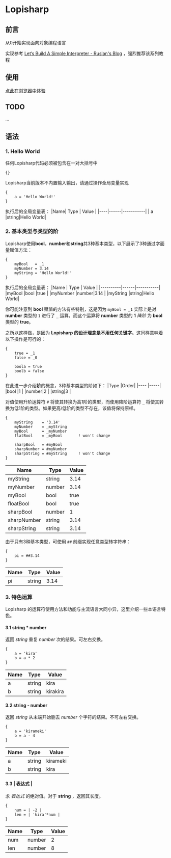 # Lopisharp

## 前言

从0开始实现面向对象编程语言

实现参考 [Let’s Build A Simple Interpreter - Ruslan's Blog](https://ruslanspivak.com/lsbasi-part1/) ，强烈推荐该系列教程


## 使用

[点此在浏览器中体验](https://hakuorai.github.io/lopisharp/index.html)


## TODO

...

## 语法

### 1. Hello World

任何Lopisharp代码必须被包含在一对大括号中
```
{}
```

Lopisharp当前版本不内置输入输出，请通过操作全局变量实现
```
{
    a = 'Hello World!'
}
```
执行后的全局变量表：
|Name| Type |   Value   |
|----|------|-----------|
| a  |string|Hello World|


### 2. 基本类型与类型的阶

Lopisharp使用**bool**，**number**和**string**共3种基本类型，以下展示了3种通过字面量赋值方法：
```
{
    myBool   = _1
    myNumber = 3.14
    myString = 'Hello World!'
}
```
执行后的全局变量表：
|Name      | Type |   Value   |
|----------|------|-----------|
|myBool    |bool  |true       |
|myNumber  |number|3.14       |
|myString  |string|Hello World|

你可能注意到 **bool** 赋值的方法有些特别，这是因为 `myBool = _1` 实际上是对 **number** 类型的 `1` 进行了 `_` 运算，而这个运算将 **number** 类型的 **1** *降阶* 为 **bool** 类型的 **true**。

之所以这样做，是因为 **Lopisharp 的设计理念是不用任何关键字**。这同样意味着以下操作是可行的：
```
{
    true = _1
    false = _0
    
    boola = true
    boolb = false
}
```

在此进一步介绍**阶**的概念，3种基本类型的阶如下：
|Type  |Order|
|----  |-----|
|bool  |1    |
|number|2    |
|string|3    |

对值使用升阶运算符 `#` 将使其转换为高1阶的类型，而使用降阶运算符 `_` 将使其转换为低1阶的类型。如果更高/低阶的类型不存在，该值将保持原样。

```
{
    myString    = '3.14'
    myNumber    = _myString
    myBool      = _myNumber
    flatBool    = _myBool       ! won't change

    sharpBool   = #myBool
    sharpNumber = #myNumber
    sharpString = #myString     ! won't change
}
```
|Name|Type|Value|
|----|----|-----|
|myString|string|3.14|
|myNumber|number|3.14|
|myBool|bool|true|
|floatBool|bool|true|
|sharpBool|number|1|
|sharpNumber|string|3.14|
|sharpString|string|3.14|

由于只有3种基本类型，可使用 `##` 前缀实现任意类型转字符串：
```
{
    pi = ##3.14
}
```
|Name|Type|Value|
|----|----|-----|
|pi|string|3.14|


### 3. 特色运算

Lopisharp 的运算符使用方法和功能与主流语言大同小异，这里介绍一些本语言特色。

#### 3.1 string * number
返回 *string* 重复 *number* 次的结果。可左右交换。
```
{
    a = 'kira'
    b = a * 2
}
```
|Name|Type|Value|
|----|----|-----|
|a|string|kira|
|b|string|kirakira|

#### 3.2 string - number
返回 *string* 从末端开始删去 *number* 个字符的结果。不可左右交换。
```
{
    a = 'kirameki'
    b = a - 4
}
```
|Name|Type|Value|
|----|----|-----|
|a|string|kirameki|
|b|string|kira|

#### 3.3 | 表达式 |
求 *表达式* 的绝对值。对于 **string** ，返回其长度。
```
{
    num = | -2 |
    len = | 'kira'*num |
}
```
|Name|Type|Value|
|----|----|-----|
|num|number|2|
|len|number|8|